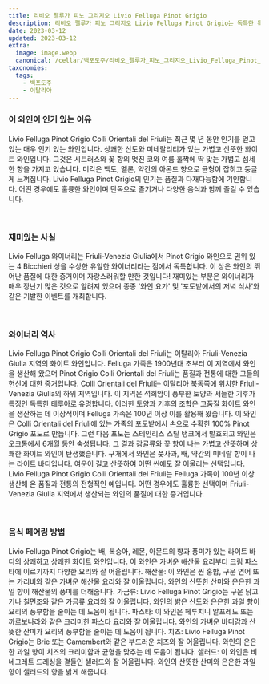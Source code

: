 ```yaml
---
title: 리비오 펠루가 피노 그리지오 Livio Felluga Pinot Grigio
description: 리비오 펠루가 피노 그리지오 Livio Felluga Pinot Grigio는 독특한 특성을 지닌 신나는 화이트 와인입니다. 이 Friulian 보석은 Friuli-Venezia Giulia의 Colli Orientali del Friuli 지역에서 자란 100% Pinot Grigio 포도로 만들어졌습니다. 잘 익은 배와 감귤류의 아로마와 기분 좋은 미네랄리티가 있는 연한 황금색입니다. 산뜻한 산도와 가볍고 산뜻한 마무리감으로 균형이 잘 잡혀 있습니다. 이 와인은 어떤 경우에도 완벽하며 손님에게 인기가 있을 것입니다!
date: 2023-03-12
updated: 2023-03-12
extra:
  image: image.webp
  canonical: /cellar/백포도주/리비오_펠루가_피노_그리지오_Livio_Felluga_Pinot_Grigio/index.md
taxonomies:
  tags: 
    - 백포도주
    - 이탈리아
---
```


### 이 와인이 인기 있는 이유

Livio Felluga Pinot Grigio Colli Orientali del Friuli는 최근 몇 년 동안 인기를 얻고 있는 매우 인기 있는 와인입니다. 상쾌한 산도와 미네랄리티가 있는 가볍고 산뜻한 화이트 와인입니다. 그것은 시트러스와 꽃 향의 멋진 코와 여름 홀짝에 딱 맞는 가볍고 섬세한 향을 가지고 있습니다. 미각은 백도, 멜론, 약간의 아몬드 향으로 균형이 잡히고 둥글게 느껴집니다. Livio Felluga Pinot Grigio의 인기는 품질과 다재다능함에 기인합니다. 어떤 경우에도 훌륭한 와인이며 단독으로 즐기거나 다양한 음식과 함께 즐길 수 있습니다.

&nbsp;  

### 재미있는 사실

Livio Felluga 와이너리는 Friuli-Venezia Giulia에서 Pinot Grigio 와인으로 권위 있는 4 Bicchieri 상을 수상한 유일한 와이너리라는 점에서 독특합니다. 이 상은 와인의 뛰어난 품질에 대한 증거이며 자랑스러워할 만한 것입니다! 재미있는 부분은 와이너리가 매우 장난기 많은 것으로 알려져 있으며 종종 '와인 요가' 및 '포도밭에서의 저녁 식사'와 같은 기발한 이벤트를 개최합니다.

&nbsp;  

### 와이너리 역사

Livio Felluga Pinot Grigio Colli Orientali del Friuli는 이탈리아 Friuli-Venezia Giulia 지역의 화이트 와인입니다. Felluga 가족은 1900년대 초부터 이 지역에서 와인을 생산해 왔으며 Pinot Grigio Colli Orientali del Friuli는 품질과 전통에 대한 그들의 헌신에 대한 증거입니다. Colli Orientali del Friuli는 이탈리아 북동쪽에 위치한 Friuli-Venezia Giulia의 하위 지역입니다. 이 지역은 석회암이 풍부한 토양과 서늘한 기후가 특징인 독특한 테루아로 유명합니다. 이러한 토양과 기후의 조합은 고품질 화이트 와인을 생산하는 데 이상적이며 Felluga 가족은 100년 이상 이를 활용해 왔습니다. 이 와인은 Colli Orientali del Friuli에 있는 가족의 포도밭에서 손으로 수확한 100% Pinot Grigio 포도로 만듭니다. 그런 다음 포도는 스테인리스 스틸 탱크에서 발효되고 와인은 오크통에서 6개월 동안 숙성됩니다. 그 결과 감귤류와 꽃 향이 나는 가볍고 산뜻하며 상쾌한 화이트 와인이 탄생했습니다. 구개에서 와인은 풋사과, 배, 약간의 미네랄 향이 나는 라이트 바디입니다. 여운이 길고 산뜻하여 어떤 씬에도 잘 어울리는 선택입니다. Livio Felluga Pinot Grigio Colli Orientali del Friuli는 Felluga 가족이 100년 이상 생산해 온 품질과 전통의 전형적인 예입니다. 어떤 경우에도 훌륭한 선택이며 Friuli-Venezia Giulia 지역에서 생산되는 와인의 품질에 대한 증거입니다.

&nbsp;  

### 음식 페어링 방법

Livio Felluga Pinot Grigio는 배, 복숭아, 레몬, 아몬드의 향과 풍미가 있는 라이트 바디의 상쾌하고 상쾌한 화이트 와인입니다. 이 와인은 가벼운 해산물 요리부터 크림 파스타에 이르기까지 다양한 요리와 잘 어울립니다. 해산물: 이 와인은 찐 홍합, 구운 연어 또는 가리비와 같은 가벼운 해산물 요리와 잘 어울립니다. 와인의 산뜻한 산미와 은은한 과일 향이 해산물의 풍미를 더해줍니다. 가금류: Livio Felluga Pinot Grigio는 구운 닭고기나 칠면조와 같은 가금류 요리와 잘 어울립니다. 와인의 밝은 산도와 은은한 과일 향이 요리의 풍부함을 줄이는 데 도움이 됩니다. 파스타: 이 와인은 페투치니 알프레도 또는 까르보나라와 같은 크리미한 파스타 요리와 잘 어울립니다. 와인의 가벼운 바디감과 산뜻한 산미가 요리의 풍부함을 줄이는 데 도움이 됩니다. 치즈: Livio Felluga Pinot Grigio는 Brie 또는 Camembert와 같은 부드러운 치즈와 잘 어울립니다. 와인의 은은한 과일 향이 치즈의 크리미함과 균형을 맞추는 데 도움이 됩니다. 샐러드: 이 와인은 비네그레트 드레싱을 곁들인 샐러드와 잘 어울립니다. 와인의 산뜻한 산미와 은은한 과일 향이 샐러드의 향을 밝게 해줍니다.

&nbsp;  
